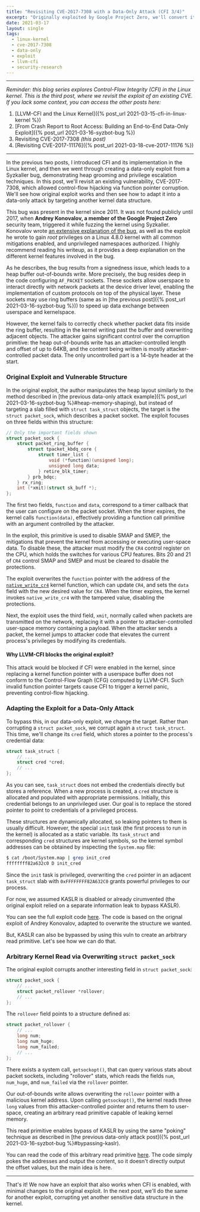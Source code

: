 ```yaml
---
title: "Revisiting CVE-2017-7308 with a Data-Only Attack (CFI 3/4)"
excerpt: "Originally exploited by Google Project Zero, we'll convert it into a data-only attack by overwriting the task's creds to gain root access."
date: 2021-03-17
layout: single
tags:
  - linux-kernel
  - cve-2017-7308
  - data-only
  - exploit
  - llvm-cfi
  - security-research
---
```


---

*Reminder: this blog series explores Control-Flow Integrity (CFI) in the Linux kernel. This is the third post, where we revisit the exploit of an existing CVE. If you lack some context, you can access the other posts here:*

1. [LLVM-CFI and the Linux Kernel]({% post_url 2021-03-15-cfi-in-linux-kernel %})
2. [From Crash Report to Root Access: Building an End-to-End Data-Only Exploit]({% post_url 2021-03-16-syzbot-bug %})
3. Revisiting CVE-2017-7308 *(this post)*
4. [Revisiting CVE-2017-11176]({% post_url 2021-03-18-cve-2017-11176 %})

---

In the previous two posts, I introduced CFI and its implementation in the Linux kernel, and then we went through creating a data-only exploit from a Syzkaller bug, demonstrating heap grooming and privilege escalation techniques. In this post, we'll revisit an existing vulnerability, CVE-2017-7308, which allowed control-flow hijacking via function pointer corruption. We'll see how original exploit works and then see how to adapt it into a data-only attack by targeting another kernel data structure.

This bug was present in the kernel since 2011. It was not found publicly until 2017, when **Andrey Konovalov, a member of the Google Project Zero** security team, triggered it while fuzzing the kernel using Syzkaller. Konovalov wrote [an extensive explanation of the bug](https://googleprojectzero.blogspot.com/2017/05/exploiting-linux-kernel-via-packet.html), as well as the exploit he wrote to gain *root* privileges on a Linux 4.8.0 kernel with all common mitigations enabled, and unprivileged namespaces authorized. I highly recommend reading his writeup, as it provides a deep explanation on the different kernel features involved in the bug.

As he describes, the bug results from a signedness issue, which leads to a heap buffer out-of-bounds write. More precisely, the bug resides deep in the code configuring `AF_PACKET` sockets. These sockets allow userspace to interact directly with network packets at the device driver level, enabling the implementation of custom protocols on top of the physical layer. These sockets may use ring buffers (same as in [the previous post]({% post_url 2021-03-16-syzbot-bug %})) to speed up data exchange between userspace and kernelspace.

However, the kernel fails to correctly check whether packet data fits inside the ring buffer, resulting in the kernel writing past the buffer and overwriting adjacent objects. The attacker gains significant control over the corruption primitive: the heap out-of-bounds write has an attacker-controlled length and offset of up to 64KB, and the content being written is mostly attacker-controlled packet data. The only uncontrolled part is a 14-byte header at the start.

### Original Exploit and Vulnerable Structure

In the original exploit, the author manipulates the heap layout similarly to the method described in [the previous data-only attack example]({% post_url 2021-03-16-syzbot-bug %}#heap-memory-shaping), but instead of targeting a slab filled with `struct task_struct` objects, the target is the `struct packet_sock`, which describes a packet socket. The exploit focuses on three fields within this structure:

```c
// Only the important fields shown
struct packet_sock {
    struct packet_ring_buffer {
        struct tpacket_kbdq_core {
            struct timer_list {
                void (*function)(unsigned long);
                unsigned long data;
            } retire_blk_timer;
        } prb_bdqc;
    } rx_ring;
    int (*xmit)(struct sk_buff *);
};
```

The first two fields, `function` and `data`, correspond to a timer callback that the user can configure on the packet socket. When the timer expires, the kernel calls `function(data)`, effectively providing a function call primitive with an argument controlled by the attacker.

In the exploit, this primitive is used to disable SMAP and SMEP, the mitigations that prevent the kernel from accessing or executing user-space data. To disable these, the attacker must modify the `CR4` control register on the CPU, which holds the switches for various CPU features. Bits 20 and 21 of `CR4` control SMAP and SMEP and must be cleared to disable the protections.

The exploit overwrites the `function` pointer with the address of the [`native_write_cr4`](https://elixir.bootlin.com/linux/v4.8/source/arch/x86/include/asm/special_insns.h#L82) kernel function, which can update `CR4`, and sets the `data` field with the new desired value for `CR4`. When the timer expires, the kernel invokes `native_write_cr4` with the tampered value, disabling the protections.

Next, the exploit uses the third field, `xmit`, normally called when packets are transmitted on the network, replacing it with a pointer to attacker-controlled user-space memory containing a payload. When the attacker sends a packet, the kernel jumps to attacker code that elevates the current process's privileges by modifying its credentials.

#### Why LLVM-CFI blocks the original exploit?

This attack would be blocked if CFI were enabled in the kernel, since replacing a kernel function pointer with a userspace buffer does not conform to the Control-Flow Graph (CFG) computed by LLVM-CFI. Such invalid function pointer targets cause CFI to trigger a kernel panic, preventing control-flow hijacking.

### Adapting the Exploit for a Data-Only Attack

To bypass this, in our data-only exploit, we change the target. Rather than corrupting a `struct packet_sock`, we corrupt again a `struct task_struct`. This time, we'll change its `cred` field, which stores a pointer to the process's credential data:

```c
struct task_struct {
    // ...
    struct cred *cred;
    // ...
};
```

As you can see, `task_struct` does not embed the credentials directly but stores a reference. When a new process is created, a `cred` structure is allocated and populated with appropriate permissions. Initially, this credential belongs to an unprivileged user. Our goal is to replace the stored pointer to point to credentials of a privileged process.

These structures are dynamically allocated, so leaking pointers to them is usually difficult. However, the special `init` task (the first process to run in the kernel) is allocated as a static variable. Its `task_struct` and corresponding `cred` structures are kernel symbols, so the kernel symbol addresses can be obtained by inspecting the `System.map` file:

```bash
$ cat /boot/System.map | grep init_cred
ffffffff82a632c0 D init_cred
```

Since the `init` task is privileged, overwriting the `cred` pointer in an adjacent `task_struct` slab with `0xFFFFFFFF82A632C0` grants powerful privileges to our process.

For now, we assumed KASLR is disabled or already cirumvented (the original exploit relied on a separate information leak to bypass KASLR). 

You can see the full exploit code [here](https://github.com/yvgny/kernel-cfi-exploits/blob/main/CVE-2017-7308/task_struct_poc.c). The code is based on the orignal exploit of Andrey Konovalov, adapted to overwrite the structure we wanted.

But, KASLR can also be bypassed by using this vuln to create an arbitrary read primitive. Let's see how we can do that.

### Arbitrary Kernel Read via Overwriting `struct packet_sock`

The original exploit corrupts another interesting field in `struct packet_sock`:

```c
struct packet_sock {
    // ...
    struct packet_rollover *rollover;
    // ...
};
```

The `rollover` field points to a structure defined as:

```c
struct packet_rollover {
    // ...
    long num;
    long num_huge;
    long num_failed;
    // ...
};
```

There exists a system call, `getsockopt()`, that can query various stats about packet sockets, including "rollover" stats, which reads the fields `num`, `num_huge`, and `num_failed` via the `rollover` pointer.

Our out-of-bounds write allows overwriting the `rollover` pointer with a malicious kernel address. Upon calling `getsockopt()`, the kernel reads three `long` values from this attacker-controlled pointer and returns them to user-space, creating an arbitrary read primitive capable of leaking kernel memory.

This read primitive enables bypass of KASLR by using the same "poking" technique as described in [the previous data-only attack post]({% post_url 2021-03-16-syzbot-bug %}#bypassing-kaslr).

You can read the code of this arbitrary read primitive [here](https://github.com/yvgny/kernel-cfi-exploits/blob/main/CVE-2017-7308/ar_poc.c). The code simply pokes the addresses and output the content, so it doesn't directly output the offset values, but the main idea is here.

---

That's it! We now have an exploit that also works when CFI is enabled, with minimal changes to the original exploit. In the next post, we'll do the same for another exploit, corrupting yet another sensitive data structure in the kernel.

